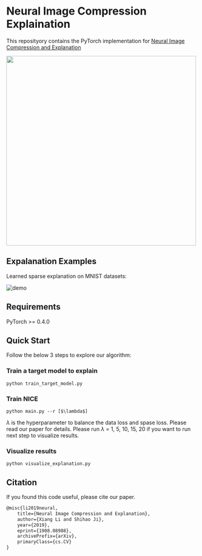# Neural Image Compression Explaination

This reposityory contains the PyTorch implementation for [Neural Image Compression and Explanation](https://arxiv.org/abs/1908.08988)

<img src="https://github.com/lxuniverse/neural-image-compression-explain_nice/blob/master/pic/Structure.png" width="500" class="center">

## Expalanation Examples
Learned sparse explanation on MNIST datasets:

![demo](https://github.com/lxuniverse/neural-image-compression-explain_nice/blob/master/vis/masks.png)

## Requirements

  PyTorch >= 0.4.0
    

## Quick Start
Follow the below 3 steps to explore our algorithm:

### Train a target model to explain
```
python train_target_model.py 
```

### Train NICE

```
python main.py --r [$\lambda$] 
```
$\lambda$ is the hyperparameter to balance the data loss and spase loss. Please read our paper for details.
Please run $\lambda$ = 1, 5, 10, 15, 20 if you want to run next step to visualize results.

### Visualize results
```
python visualize_explanation.py
```

## Citation

If you found this code useful, please cite our paper.

```latex
@misc{li2019neural,
    title={Neural Image Compression and Explanation},
    author={Xiang Li and Shihao Ji},
    year={2019},
    eprint={1908.08988},
    archivePrefix={arXiv},
    primaryClass={cs.CV}
}
```
